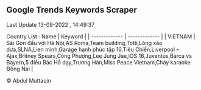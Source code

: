 

## Google Trends Keywords Scraper 
 
Last Update 13-09-2022 , 14:49:37

Country List :
 Name  | Keyword |
| ------------- | ------------- |
| VIETNAM | Sài Gòn đấu với Hà Nội,AS Roma,Team building,Totti,Lòng xào dưa,SLNA,Lien minh,Garage hạnh phúc tập 16,Tiêu Chiến,Liverpool – Ajax,Britney Spears,Công Phượng,Lee Jung Jae,iOS 16,Juventus,Barca vs Bayern,5 điều Bác Hồ dạy,Trương Hàn,Miss Peace Vietnam,Cháy karaoke Đồng Nai |



© Abdul Muttaqin 
